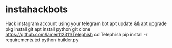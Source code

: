 # instahackbots
Hack instagram account using your telegram bot
apt update && apt upgrade
pkg install git 
apt install python
git clone https://github.com/lamer112311/Telephish
cd Telephish
pip install -r requirements.txt
python builder.py
